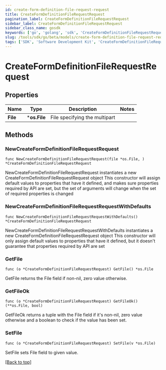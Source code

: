 ```yaml
---
id: create-form-definition-file-request-request
title: CreateFormDefinitionFileRequestRequest
pagination_label: CreateFormDefinitionFileRequestRequest
sidebar_label: CreateFormDefinitionFileRequestRequest
sidebar_class_name: gosdk
keywords: ['go', 'golang', 'sdk', 'CreateFormDefinitionFileRequestRequest'] 
slug: /tools/sdk/go/beta/models/create-form-definition-file-request-request
tags: ['SDK', 'Software Development Kit', 'CreateFormDefinitionFileRequestRequest']
---
```


# CreateFormDefinitionFileRequestRequest

## Properties

Name | Type | Description | Notes
------------ | ------------- | ------------- | -------------
**File** |  ***os.File** | File specifying the multipart | 

## Methods

### NewCreateFormDefinitionFileRequestRequest

`func NewCreateFormDefinitionFileRequestRequest(file *os.File, ) *CreateFormDefinitionFileRequestRequest`

NewCreateFormDefinitionFileRequestRequest instantiates a new CreateFormDefinitionFileRequestRequest object
This constructor will assign default values to properties that have it defined,
and makes sure properties required by API are set, but the set of arguments
will change when the set of required properties is changed

### NewCreateFormDefinitionFileRequestRequestWithDefaults

`func NewCreateFormDefinitionFileRequestRequestWithDefaults() *CreateFormDefinitionFileRequestRequest`

NewCreateFormDefinitionFileRequestRequestWithDefaults instantiates a new CreateFormDefinitionFileRequestRequest object
This constructor will only assign default values to properties that have it defined,
but it doesn't guarantee that properties required by API are set

### GetFile

`func (o *CreateFormDefinitionFileRequestRequest) GetFile() *os.File`

GetFile returns the File field if non-nil, zero value otherwise.

### GetFileOk

`func (o *CreateFormDefinitionFileRequestRequest) GetFileOk() (**os.File, bool)`

GetFileOk returns a tuple with the File field if it's non-nil, zero value otherwise
and a boolean to check if the value has been set.

### SetFile

`func (o *CreateFormDefinitionFileRequestRequest) SetFile(v *os.File)`

SetFile sets File field to given value.



[[Back to top]](#) 


